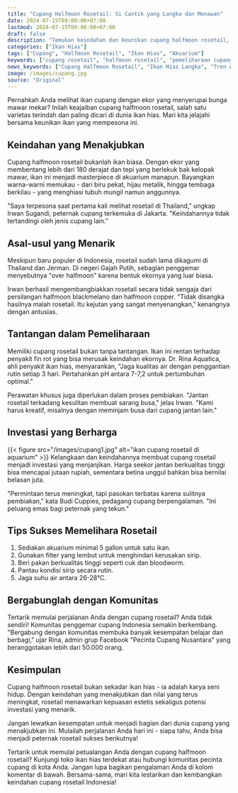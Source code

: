 ```yaml
---
title: "Cupang Halfmoon Rosetail: Si Cantik yang Langka dan Menawan"
date: 2024-07-15T09:00:00+07:00
lastmod: 2024-07-15T09:00:00+07:00
draft: false
description: "Temukan keindahan dan keunikan cupang halfmoon rosetail, varietas ikan hias yang mempesona dengan ekor menyerupai bunga mawar. Pelajari cara perawatan, tips pembiakan, dan potensi investasinya."
categories: ["Ikan Hias"]
tags: ["Cupang", "Halfmoon Rosetail", "Ikan Hias", "Akuarium"]
keywords: ["cupang rosetail", "halfmoon rosetail", "pemeliharaan cupang", "investasi ikan hias"]
news_keywords: ["Cupang Halfmoon Rosetail", "Ikan Hias Langka", "Tren Akuarium 2024"]
image: /images/cupang.jpg
source: "Original"
---
```


Pernahkah Anda melihat ikan cupang dengan ekor yang menyerupai bunga mawar mekar? Inilah keajaiban cupang halfmoon rosetail, salah satu varietas terindah dan paling dicari di dunia ikan hias. Mari kita jelajahi bersama keunikan ikan yang mempesona ini.

## Keindahan yang Menakjubkan

Cupang halfmoon rosetail bukanlah ikan biasa. Dengan ekor yang membentang lebih dari 180 derajat dan tepi yang berlekuk bak kelopak mawar, ikan ini menjadi masterpiece di akuarium manapun. Bayangkan warna-warni memukau - dari biru pekat, hijau metalik, hingga tembaga berkilau - yang menghiasi tubuh mungil namun anggunnya.

"Saya terpesona saat pertama kali melihat rosetail di Thailand," ungkap Irwan Sugandi, peternak cupang terkemuka di Jakarta. "Keindahannya tidak tertandingi oleh jenis cupang lain."

## Asal-usul yang Menarik

Meskipun baru populer di Indonesia, rosetail sudah lama dikagumi di Thailand dan Jerman. Di negeri Gajah Putih, sebagian penggemar menyebutnya "over halfmoon" karena bentuk ekornya yang luar biasa.

Irwan berhasil mengembangbiakkan rosetail secara tidak sengaja dari persilangan halfmoon blackmelano dan halfmoon copper. "Tidak disangka hasilnya malah rosetail. Itu kejutan yang sangat menyenangkan," kenangnya dengan antusias.

## Tantangan dalam Pemeliharaan

Memiliki cupang rosetail bukan tanpa tantangan. Ikan ini rentan terhadap penyakit fin rot yang bisa merusak keindahan ekornya. Dr. Rina Aquatica, ahli penyakit ikan hias, menyarankan, "Jaga kualitas air dengan penggantian rutin setiap 3 hari. Pertahankan pH antara 7-7,2 untuk pertumbuhan optimal."

Perawatan khusus juga diperlukan dalam proses pembiakan. "Jantan rosetail terkadang kesulitan membuat sarang busa," jelas Irwan. "Kami harus kreatif, misalnya dengan meminjam busa dari cupang jantan lain."

## Investasi yang Berharga
{{< figure src="/images/cupang1.jpg" alt="ikan cupang rosetail di aquarium" >}}
Kelangkaan dan keindahannya membuat cupang rosetail menjadi investasi yang menjanjikan. Harga seekor jantan berkualitas tinggi bisa mencapai jutaan rupiah, sementara betina unggul bahkan bisa bernilai belasan juta.

"Permintaan terus meningkat, tapi pasokan terbatas karena sulitnya pembiakan," kata Budi Cuppies, pedagang cupang berpengalaman. "Ini peluang emas bagi peternak yang tekun."

## Tips Sukses Memelihara Rosetail

1. Sediakan akuarium minimal 5 gallon untuk satu ikan.
2. Gunakan filter yang lembut untuk menghindari kerusakan sirip.
3. Beri pakan berkualitas tinggi seperti cuk dan bloodworm.
4. Pantau kondisi sirip secara rutin.
5. Jaga suhu air antara 26-28°C.

## Bergabunglah dengan Komunitas

Tertarik memulai perjalanan Anda dengan cupang rosetail? Anda tidak sendiri! Komunitas penggemar cupang Indonesia semakin berkembang. "Bergabung dengan komunitas membuka banyak kesempatan belajar dan berbagi," ujar Rina, admin grup Facebook "Pecinta Cupang Nusantara" yang beranggotakan lebih dari 50.000 orang.

## Kesimpulan

Cupang halfmoon rosetail bukan sekadar ikan hias - ia adalah karya seni hidup. Dengan keindahan yang menakjubkan dan nilai yang terus meningkat, rosetail menawarkan kepuasan estetis sekaligus potensi investasi yang menarik.

Jangan lewatkan kesempatan untuk menjadi bagian dari dunia cupang yang menakjubkan ini. Mulailah perjalanan Anda hari ini - siapa tahu, Anda bisa menjadi peternak rosetail sukses berikutnya!

Tertarik untuk memulai petualangan Anda dengan cupang halfmoon rosetail? Kunjungi toko ikan hias terdekat atau hubungi komunitas pecinta cupang di kota Anda. Jangan lupa bagikan pengalaman Anda di kolom komentar di bawah. Bersama-sama, mari kita lestarikan dan kembangkan keindahan cupang rosetail Indonesia!